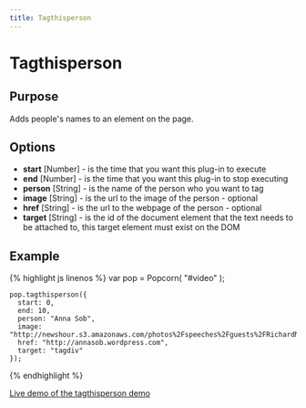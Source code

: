 ```yaml
---
title: Tagthisperson
---
```

# Tagthisperson #

## Purpose ##

Adds people's names to an element on the page.

## Options ##

* **start** \[Number\] - is the time that you want this plug-in to execute
* **end** \[Number\] - is the time that you want this plug-in to stop executing
* **person** \[String\] - is the name of the person who you want to tag
* **image** \[String\] - is the url to the image of the person - optional
* **href** \[String\] - is the url to the webpage of the person - optional
* **target** \[String\] - is the id of the document element that the text needs to be attached to, this target element must exist on the DOM

## Example ##

{% highlight js linenos %}
    var pop = Popcorn( "#video" );

    pop.tagthisperson({
      start: 0,
      end: 10,
      person: "Anna Sob",
      image: "http://newshour.s3.amazonaws.com/photos%2Fspeeches%2Fguests%2FRichardNSmith_thumbnail.jpg",
      href: "http://annasob.wordpress.com",
      target: "tagdiv"
    });
{% endhighlight %}

[Live demo of the tagthisperson demo](http://jsfiddle.net/popcornjs/ya23v/)
